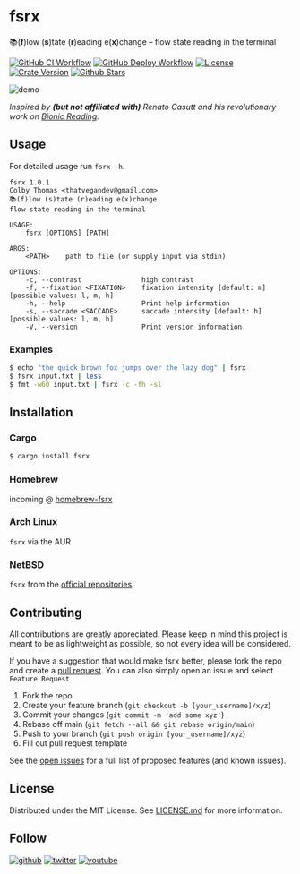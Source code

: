 # fsrx

📚(**f**)low (**s**)tate (**r**)eading e(**x**)change – flow state
reading in the terminal

[![GitHub CI
Workflow](https://github.com/thatvegandev/fsrx/actions/workflows/ci.yml/badge.svg)](https://github.com/thatvegandev/fsrx/actions/workflows/ci.yml)
[![GitHub Deploy
Workflow](https://github.com/thatvegandev/fsrx/actions/workflows/deploy.yml/badge.svg)](https://github.com/thatvegandev/fsrx/actions/workflows/deploy.yml)
[![License](https://img.shields.io/badge/License-MIT-default.svg)](./LICENSE.md)
[![Crate
Version](https://img.shields.io/crates/v/fsrx)](https://crates.io/crates/fsrx)
[![Github
Stars](https://img.shields.io/github/stars/thatvegandev/fsrx)](https://github.com/thatvegandev/fsrx/stargazers)

![demo](https://github.com/thatvegandev/assets/raw/main/fsrx/demo.gif)

_Inspired by **(but not affiliated with)** Renato Casutt and his
revolutionary work on [Bionic Reading](https://bionic-reading.com)._

## Usage

For detailed usage run `fsrx -h`.

```
fsrx 1.0.1
Colby Thomas <thatvegandev@gmail.com>
📚(f)low (s)tate (r)eading e(x)change
flow state reading in the terminal

USAGE:
    fsrx [OPTIONS] [PATH]

ARGS:
    <PATH>    path to file (or supply input via stdin)

OPTIONS:
    -c, --contrast               high contrast
    -f, --fixation <FIXATION>    fixation intensity [default: m] [possible values: l, m, h]
    -h, --help                   Print help information
    -s, --saccade <SACCADE>      saccade intensity [default: h] [possible values: l, m, h]
    -V, --version                Print version information
```

### Examples

```sh
$ echo "the quick brown fox jumps over the lazy dog" | fsrx
$ fsrx input.txt | less
$ fmt -w60 input.txt | fsrx -c -fh -sl
```

## Installation

### Cargo

```sh
$ cargo install fsrx
```

### Homebrew

incoming @
[homebrew-fsrx](https://github.com/thatvegandev/homebrew-fsrx)

### Arch Linux

`fsrx` via the AUR

### NetBSD

`fsrx` from the [official repositories](https://pkgsrc.se/textproc/fsrx)

## Contributing

All contributions are greatly appreciated. Please keep in mind this
project is meant to be as lightweight as possible, so not every idea
will be considered.

If you have a suggestion that would make fsrx better, please fork the
repo and create a [pull
request](https://github.com/thatvegandev/fsrx/pulls). You can also
simply open an issue and select `Feature Request`

1. Fork the repo
2. Create your feature branch (`git checkout -b [your_username]/xyz`)
3. Commit your changes (`git commit -m 'add some xyz'`)
4. Rebase off main (`git fetch --all && git rebase origin/main`)
5. Push to your branch (`git push origin [your_username]/xyz`)
6. Fill out pull request template

See the [open issues](https://github.com/thatvegandev/fsrx/issues) for
a full list of proposed features (and known issues).

## License

Distributed under the MIT License. See [LICENSE.md](./LICENSE.md) for
more information.

## Follow

[![github](https://img.shields.io/github/followers/thatvegandev?style=social)](https://github.com/thatvegandev)
[![twitter](https://img.shields.io/twitter/follow/thatvegandev?color=white&style=social)](https://twitter.com/thatvegandev)
[![youtube](https://img.shields.io/youtube/channel/subscribers/UCEDfokz6igeN4bX7Whq49-g?style=social)](https://youtube.com/user/thatvegandev)
